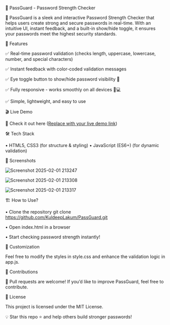 🔐 PassGuard - Password Strength Checker

🚀 PassGuard is a sleek and interactive Password Strength Checker that helps users create strong and secure passwords in real-time. With an intuitive UI, instant feedback, and a built-in show/hide toggle, it ensures your passwords meet the highest security standards.

🌟 Features

✅ Real-time password validation (checks length, uppercase, lowercase, number, and special characters)

✅ Instant feedback with color-coded validation messages

✅ Eye toggle button to show/hide password visibility 🔁

✅ Fully responsive - works smoothly on all devices 📱💻

✅ Simple, lightweight, and easy to use

🎬 Live Demo

🔗 Check it out here ([Replace with your live demo link](https://kuldeeplakum.github.io/Lockify-/))

🛠 Tech Stack

• HTML5, CSS3 (for structure & styling)
• JavaScript (ES6+) (for dynamic validation)

📸 Screenshots

![Screenshot 2025-02-01 213247](https://github.com/user-attachments/assets/9131f0e1-f071-4107-ba5b-6d55b3b83a67)

![Screenshot 2025-02-01 213308](https://github.com/user-attachments/assets/79b00d1f-c9dc-4f07-b772-3149b2731231)

![Screenshot 2025-02-01 213317](https://github.com/user-attachments/assets/cf620ddc-8f34-4b45-a4f8-6b8baa87692e)

🏗 How to Use?

• Clone the repository
git clone https://github.com/KuldeepLakum/PassGuard.git

• Open index.html in a browser

• Start checking password strength instantly!

🎨 Customization

Feel free to modify the styles in style.css and enhance the validation logic in app.js.

🤝 Contributions

🚀 Pull requests are welcome! If you’d like to improve PassGuard, feel free to contribute.

📝 License

This project is licensed under the MIT License.

💡 Star this repo ⭐ and help others build stronger passwords!
